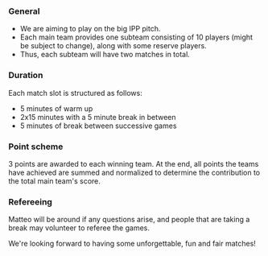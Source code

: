 ### General

- We are aiming to play on the big IPP pitch.
- Each main team provides one subteam consisting of 10 players (might be subject to change), along with some reserve players.
- Thus, each subteam will have two matches in total.

### Duration

Each match slot is structured as follows:

- 5 minutes of warm up
- 2x15 minutes with a 5 minute break in between
- 5 minutes of break between successive games

### Point scheme

3 points are awarded to each winning team. At the end, all points the teams have achieved are summed and normalized to determine the contribution to the total main team's score.

### Refereeing

Matteo will be around if any questions arise, and people that are taking a break may volunteer to referee the games.

We're looking forward to having some unforgettable, fun and fair matches!